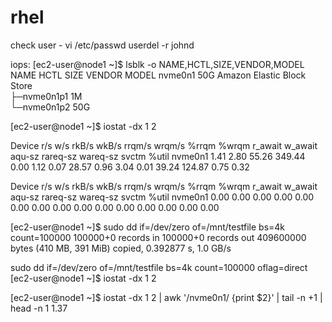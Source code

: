 # rhel
check user - vi /etc/passwd
userdel -r johnd


iops:
[ec2-user@node1 ~]$ lsblk -o NAME,HCTL,SIZE,VENDOR,MODEL
NAME        HCTL SIZE VENDOR MODEL
nvme0n1           50G        Amazon Elastic Block Store              
├─nvme0n1p1        1M        
└─nvme0n1p2       50G     

[ec2-user@node1 ~]$  iostat -dx 1 2


Device            r/s     w/s     rkB/s     wkB/s   rrqm/s   wrqm/s  %rrqm  %wrqm r_await w_await aqu-sz rareq-sz wareq-sz  svctm  %util
nvme0n1          1.41    2.80     55.26    349.44     0.00     1.12   0.07  28.57    0.96    3.04   0.01    39.24   124.87   0.75   0.32

Device            r/s     w/s     rkB/s     wkB/s   rrqm/s   wrqm/s  %rrqm  %wrqm r_await w_await aqu-sz rareq-sz wareq-sz  svctm  %util
nvme0n1          0.00    0.00      0.00      0.00     0.00     0.00   0.00   0.00    0.00    0.00   0.00     0.00     0.00   0.00   0.00

[ec2-user@node1 ~]$ sudo dd if=/dev/zero of=/mnt/testfile bs=4k count=100000
100000+0 records in
100000+0 records out
409600000 bytes (410 MB, 391 MiB) copied, 0.392877 s, 1.0 GB/s

sudo dd if=/dev/zero of=/mnt/testfile bs=4k count=100000 oflag=direct
[ec2-user@node1 ~]$ iostat -dx 1 2 

[ec2-user@node1 ~]$ iostat -dx 1 2 | awk '/nvme0n1/ {print $2}' | tail -n +1 | head -n 1
1.37
